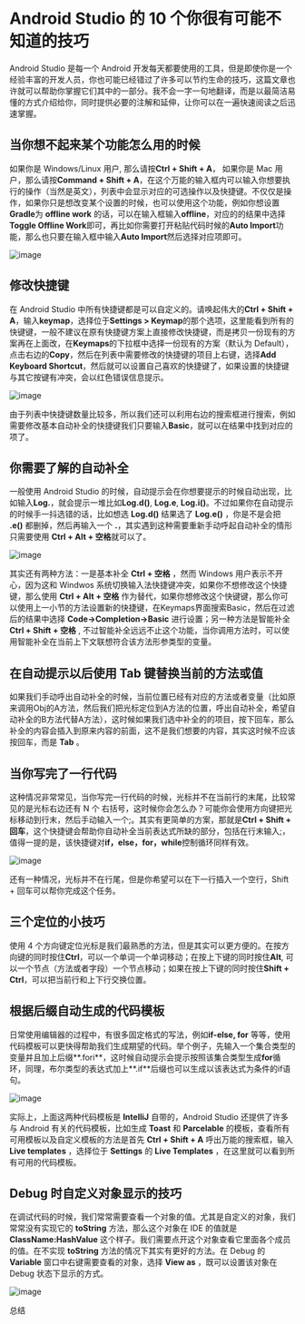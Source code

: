 # Android Studio 的 10 个你很有可能不知道的技巧

Android Studio 是每一个 Android 开发每天都要使用的工具，但是即使你是一个经验丰富的开发人员，你也可能已经错过了许多可以节约生命的技巧，这篇文章也许就可以帮助你掌握它们其中的一部分。我不会一字一句地翻译，而是以最简洁易懂的方式介绍给你，同时提供必要的注解和延伸，让你可以在一遍快速阅读之后迅速掌握。



## 当你想不起来某个功能怎么用的时候

如果你是 Windows/Linux 用户, 那么请按**Ctrl + Shift + A**， 如果你是 Mac 用户，那么请按**Command + Shift + A**，在这个万能的输入框内可以输入你想要执行的操作（当然是英文），列表中会显示对应的可选操作以及快捷键。不仅仅是操作，如果你只是想改变某个设置的时候，也可以使用这个功能，例如你想设置**Gradle**为 **offline work** 的话，可以在输入框输入**offline**，对应的的结果中选择**Toggle Offline Work**即可，再比如你需要打开粘贴代码时候的**Auto Import**功能，那么也只要在输入框中输入**Auto Import**然后选择对应项即可。

![image](http://www.apkbus.com/data/attachment/album/201609/18/094842z07jhfhamhhf4jd4.gif)

## 修改快捷键

在 Android Studio 中所有快捷键都是可以自定义的。请唤起伟大的**Ctrl + Shift + A**，输入**keymap**，选择位于**Settings > Keymap**的那个选项，这里能看到所有的快键键，一般不建议在原有快捷键方案上直接修改快捷键，而是拷贝一份现有的方案再在上面改，在**Keymaps**的下拉框中选择一份现有的方案（默认为 Default），点击右边的**Copy**，然后在列表中需要修改的快捷键的项目上右键，选择**Add Keyboard Shortcut**，然后就可以设置自己喜欢的快捷键了，如果设置的快捷键与其它按键有冲突，会以红色错误信息提示。

![image](http://prototypez.github.io/images/android-studio-shortcut-setting.gif)

由于列表中快捷键数量比较多，所以我们还可以利用右边的搜索框进行搜索，例如需要修改基本自动补全的快捷键我们只要输入**Basic**，就可以在结果中找到对应的项了。

## 你需要了解的自动补全

一般使用 Android Studio 的时候，自动提示会在你想要提示的时候自动出现，比如输入**Log.**，就会提示一堆比如**Log.d()**, **Log.e**, **Log.i()**。不过如果你在自动提示的时候手一抖选错的话，比如想选 **Log.d()** 结果选了 **Log.e()** ，你是不是会把  **.e()** 都删掉，然后再输入一个 **.**，其实遇到这种需要重新手动呼起自动补全的情形只需要使用 **Ctrl + Alt + 空格**就可以了。

![image](http://prototypez.github.io/images/android-studio-auto-completion.gif)

其实还有两种方法：一是基本补全 **Ctrl + 空格** ，然而 Windows 用户表示不开心，因为这和 Windwos 系统切换输入法快捷键冲突，如果你不想修改这个快捷键，那么使用 **Ctrl + Alt + 空格**    作为替代，如果你想修改这个快键键，那么你可以使用上一小节的方法设置新的快捷键，在Keymaps界面搜索Basic，然后在过滤后的结果中选择 **Code->Completion->Basic** 进行设置；另一种方法是智能补全 **Ctrl + Shift + 空格** , 不过智能补全远远不止这个功能，当你调用方法时，可以使用智能补全在当前上下文联想符合该方法形参类型的变量。

## 在自动提示以后使用 Tab 键替换当前的方法或值

如果我们手动呼出自动补全的时候，当前位置已经有对应的方法或者变量（比如原来调用Obj的A方法，然后我们把光标定位到A方法的位置，呼出自动补全，希望自动补全的B方法代替A方法），这时候如果我们选中补全的的项目，按下回车，那么补全的内容会插入到原来内容的前面，这不是我们想要的内容，其实这时候不应该按回车，而是 **Tab** 。


## 当你写完了一行代码

这种情况非常常见，当你写完一行代码的时候，光标并不在当前行的末尾，比较常见的是光标右边还有 N 个 右括号，这时候你会怎么办？可能你会使用方向键把光标移动到行末，然后手动输入一个;。其实有更简单的方案，那就是**Ctrl + Shift + 回车**，这个快捷键会帮助你自动补全当前表达式所缺的部分，包括在行末输入;，值得一提的是，该快捷键对**if，else，for，while**控制循环同样有效。

![image](http://www.apkbus.com/data/attachment/album/201609/18/094937adukd63iiv23q72p.gif)

还有一种情况，光标并不在行尾，但是你希望可以在下一行插入一个空行，Shift + 回车可以帮你完成这个任务。

## 三个定位的小技巧

使用 4 个方向键定位光标是我们最熟悉的方法，但是其实可以更方便的。在按方向键的同时按住**Ctrl**，可以一个单词一个单词移动；在按上下键的同时按住**Alt**, 可以一个节点（方法或者字段）一个节点移动；如果在按上下键的同时按住**Shift + Ctrl**，可以把当前行和上下行交换位置。

## 根据后缀自动生成的代码模板

日常使用编辑器的过程中，有很多固定格式的写法，例如**if-else, for** 等等，使用代码模板可以更快得帮助我们生成期望的代码。举个例子，先输入一个集合类型的变量并且加上后缀**.fori**，这时候自动提示会提示按照该集合类型生成**for**循环，同理，布尔类型的表达式加上**.if**后缀也可以生成以该表达式为条件的if语句。

![image](http://www.apkbus.com/data/attachment/album/201609/18/095010hc5tyyejafqiij8j.gif)

实际上，上面这两种代码模板是 **IntelliJ** 自带的，Android Studio 还提供了许多与 Android 有关的代码模板，比如生成 **Toast** 和 **Parcelable** 的模板，查看所有可用模板以及自定义模板的方法是首先 **Ctrl + Shift + A** 呼出万能的搜索框，输入 **Live templates** ，选择位于 **Settings** 的 **Live Templates** ，在这里就可以看到所有可用的代码模板。

## Debug 时自定义对象显示的技巧

在调试代码的时候，我们常常需要查看一个对象的值。尤其是自定义的对象，我们常常没有实现它的 **toString** 方法，那么这个对象在 IDE 的值就是 **ClassName:HashValue** 这个样子。我们需要点开这个对象查看它里面各个成员的值。在不实现 **toString** 方法的情况下其实有更好的方法。在 Debug 的 **Variable** 窗口中右键需要查看的对象，选择 **View as** ，既可以设置该对象在 Debug 状态下显示的方式。

![image](http://www.apkbus.com/data/attachment/album/201609/18/095033ibfevaw1e7f1y6bw.gif)

总结
